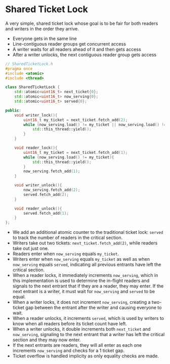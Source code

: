 # Shared Ticket Lock

A very simple, shared ticket lock whose goal is to be fair for both readers and writers in the order they arrive.

- Everyone gets in the same line
- Line-contiguous reader groups get concurrent access
- A writer waits for all readers ahead of it and then gets access
- After a writer unlocks, the next contiguous reader group gets access

```cpp
// SharedTicketLock.h
#pragma once
#include <atomic>
#include <thread>

class SharedTicketLock {
    std::atomic<uint16_t> next_ticket{0};
    std::atomic<uint16_t> now_serving{0};
    std::atomic<uint16_t> served{0};

public:
    void writer_lock(){
        uint16_t my_ticket = next_ticket.fetch_add(2);
        while (now_serving.load() != my_ticket || now_serving.load() != served.load()){
            std::this_thread::yield();
        }
    }

    void reader_lock(){
        uint16_t my_ticket = next_ticket.fetch_add(1);
        while (now_serving.load() != my_ticket){
            std::this_thread::yield();
        }
        now_serving.fetch_add(1);
    }

    void writer_unlock(){
        now_serving.fetch_add(2);
        served.fetch_add(2);
    }

    void reader_unlock(){
        served.fetch_add(1);
    }
};
```

- We add an additional atomic counter to the traditional ticket lock: `served` to track the number of readers in the critical section.
- Writers take out two tickets: `next_ticket.fetch_add(2)`, while readers take out just one.
- Readers enter when `now_serving` equals `my_ticket`.
- Writers enter when `now_serving` equals `my_ticket` as well as when `now_serving` equals `served`, indicating all previous entrants have left the critical section.
- When a reader locks, it immediately increments `now_serving`, which in this implementation is used to determine the in-flight readers and signals to the next entrant that if they are a reader, they may enter. If the next entrant is a writer, it must wait for `now_serving` and `served` to be equal.
- When a writer locks, it does not increment `now_serving`, creating a two-ticket gap between the entrant after the writer and causing everyone to wait.
- When a reader unlocks, it increments `served`, which is used by writers to know when all readers before its ticket count have left.
- When a writer unlocks, it double increments both `next_ticket` and `now_serving`, signaling to the next entrant that a writer has left the critical section and they may now enter.
- If the next entrants are readers, they will all enter as each one increments `now_serving` and checks for a 1 ticket gap.
- Ticket overflow is handled implicity as only equality checks are made.
